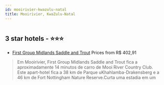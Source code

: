 ```yaml
---
id: mooirivier-kwazulu-natal
title: Mooirivier, KwaZulu-Natal
---
```


<center><img src="https://i.travelapi.com/hotels/5000000/4140000/4130700/4130647/ab0a3e94_z.jpg" alt="" /></center>


##  3 star hotels - ⭐️⭐️⭐️

-    [First Group Midlands Saddle and Trout](https://us.hurb.com/hotels/mooirivier/first-group-midlands-saddle-and-trout-HT-YYNR?cmp=18055) Prices from R$ 402,91
   > Em Mooirivier, First Group Midlands Saddle and Trout fica a aproximadamente 14 minutos de carro de Mooi River Country Club.  Este apart-hotel fica a 38 km de Parque uKhahlamba-Drakensberg e a 46 km de Fort Nottingham Nature Reserve.Curta uma estadia em um
